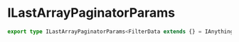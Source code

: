 # ILastArrayPaginatorParams

```ts
export type ILastArrayPaginatorParams<FilterData extends {} = IAnything, RowData extends IRowData = IAnything> = IArrayPaginatorParamsInternal<FilterData, RowData>;
```


